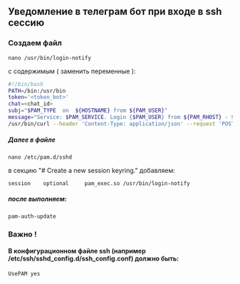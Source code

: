## Уведомление в телеграм бот при входе в ssh сессию


### Создаем файл 
```
nano /usr/bin/login-notify 
```
с содержимым ( заменить переменные ):

```bash
#!/bin/bash
PATH=/bin:/usr/bin
token='<token_bot>'
chat=<chat_id>
subj="$PAM_TYPE  on  ${HOSTNAME} from ${PAM_USER}"
message="Service: $PAM_SERVICE. Login {$PAM_USER} from ${PAM_RHOST} - $(date)"
/usr/bin/curl --header 'Content-Type: application/json' --request 'POST' --data "{\"chat_id\":\"${chat}\",\"text\":\"${subj}\n${message}\"}" "https://api.telegram.org/bot${token}/sendMessage"
```

##### Далее в файле 
```
nano /etc/pam.d/sshd
```
в секцию  "# Create a new session keyring." добавляем:
```
session    optional     pam_exec.so /usr/bin/login-notify
```

##### после выполняем:
```
pam-auth-update
```

### Важно !
#### В конфигурационном файле ssh (например /etc/ssh/sshd_config.d/ssh_config.conf) должно быть:
``` 
UsePAM yes
```